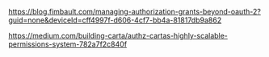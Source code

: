 https://blog.fimbault.com/managing-authorization-grants-beyond-oauth-2?guid=none&deviceId=cff4997f-d606-4cf7-bb4a-81817db9a862

https://medium.com/building-carta/authz-cartas-highly-scalable-permissions-system-782a7f2c840f